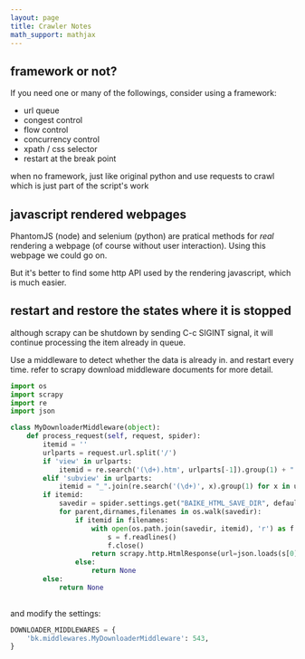 ```yaml
---
layout: page
title: Crawler Notes
math_support: mathjax
---
```



## framework or not?

If you need one or many of the followings, consider using a framework:

- url queue
- congest control
- flow control
- concurrency control
- xpath / css selector
- restart at the break point

when no framework, just like original python and use requests to crawl which is just part of the script's work  

## javascript rendered webpages

PhantomJS (node) and selenium (python) are pratical methods for *real* rendering a webpage (of course without user interaction). Using this webpage we could go on.

But it's better to find some http API used by the rendering javascript, which is much easier.

## restart and restore the states where it is stopped

although scrapy can be shutdown by sending C-c SIGINT signal, it will continue processing the item already in queue.

Use a middleware to detect whether the data is already in. and restart every time. refer to scrapy download middleware documents for more detail.

~~~ python
import os
import scrapy
import re
import json

class MyDownloaderMiddleware(object):
    def process_request(self, request, spider):
        itemid = ''
        urlparts = request.url.split('/')
        if 'view' in urlparts:
            itemid = re.search('(\d+).htm', urlparts[-1]).group(1) + ".htm"
        elif 'subview' in urlparts:
            itemid = "_".join(re.search('(\d+)', x).group(1) for x in urlparts[-2:]) + ".htm"
        if itemid:
            savedir = spider.settings.get("BAIKE_HTML_SAVE_DIR", default=".")
            for parent,dirnames,filenames in os.walk(savedir):
                if itemid in filenames:
                    with open(os.path.join(savedir, itemid), 'r') as f:
						s = f.readlines()
						f.close()
                    return scrapy.http.HtmlResponse(url=json.loads(s[0])['url'],body=''.join(s[1:]))
                else:
                    return None
        else:
            return None
        
~~~

and modify the settings:

~~~ python
DOWNLOADER_MIDDLEWARES = {
    'bk.middlewares.MyDownloaderMiddleware': 543,
}
~~~


